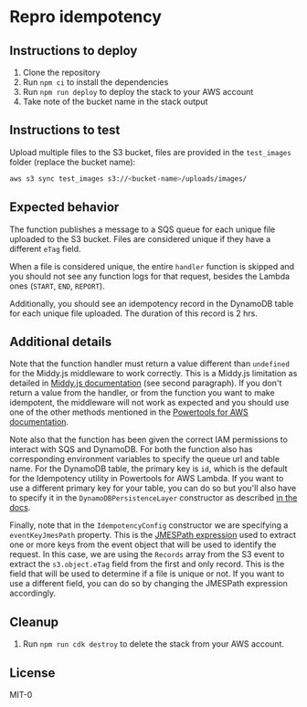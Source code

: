 # Repro idempotency

## Instructions to deploy

1. Clone the repository
2. Run `npm ci` to install the dependencies
3. Run `npm run deploy` to deploy the stack to your AWS account
4. Take note of the bucket name in the stack output

## Instructions to test

Upload multiple files to the S3 bucket, files are provided in the `test_images` folder (replace the bucket name):

```sh
aws s3 sync test_images s3://<bucket-name>/uploads/images/
```

## Expected behavior

The function publishes a message to a SQS queue for each unique file uploaded to the S3 bucket. Files are considered unique if they have a different `eTag` field.

When a file is considered unique, the entire `handler` function is skipped and you should not see any function logs for that request, besides the Lambda ones (`START`, `END`, `REPORT`).

Additionally, you should see an idempotency record in the DynamoDB table for each unique file uploaded. The duration of this record is 2 hrs.

## Additional details

Note that the function handler must return a value different than `undefined` for the Middy.js middleware to work correctly. This is a Middy.js limitation as detailed in [Middy.js documentation](https://middy.js.org/docs/intro/early-interrupt/) (see second paragraph). If you don't return a value from the handler, or from the function you want to make idempotent, the middleware will not work as expected and you should use one of the other methods mentioned in the [Powertools for AWS documentation](https://docs.powertools.aws.dev/lambda/typescript/latest/utilities/idempotency/#makeidempotent-function-wrapper).

Note also that the function has been given the correct IAM permissions to interact with SQS and DynamoDB. For both the function also has corresponding environment variables to specify the queue url and table name. For the DynamoDB table, the primary key is `id`, which is the default for the Idempotency utility in Powertools for AWS Lambda. If you want to use a different primary key for your table, you can do so but you'll also have to specify it in the `DynamoDBPersistenceLayer` constructor as described [in the docs](https://docs.powertools.aws.dev/lambda/typescript/latest/utilities/idempotency/#dynamodbpersistencelayer).

Finally, note that in the `IdempotencyConfig` constructor we are specifying a `eventKeyJmesPath` property. This is the [JMESPath expression](https://jmespath.org) used to extract one or more keys from the event object that will be used to identify the request. In this case, we are using the `Records` array from the S3 event to extract the `s3.object.eTag` field from the first and only record. This is the field that will be used to determine if a file is unique or not. If you want to use a different field, you can do so by changing the JMESPath expression accordingly.

## Cleanup

1. Run `npm run cdk destroy` to delete the stack from your AWS account.

## License

MIT-0

